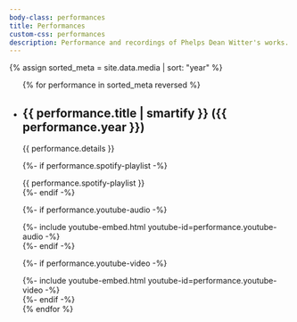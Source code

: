 ```yaml
---
body-class: performances
title: Performances
custom-css: performances
description: Performance and recordings of Phelps Dean Witter's works.
---
```


{% assign sorted_meta = site.data.media | sort: "year" %}
<ul>
{% for performance in sorted_meta reversed %}
<li class="
    {%- if performance.youtube-audio -%}
    mostly-audio
    {%- endif %}
    {% if performance.youtube-video -%}
    contentful-video
    {%- endif -%}
"><h2 id="{{ performance.title | slugify }}">{{ performance.title | smartify }} ({{ performance.year }})</h2>

<p class="details">
{{ performance.details }}
</p>

{%- if performance.spotify-playlist -%}
<div class="contentful-video">
{{ performance.spotify-playlist }}
</div>
{%- endif -%}

{%- if performance.youtube-audio -%}
<div class="mostly-audio">
{%- include youtube-embed.html youtube-id=performance.youtube-audio -%}
</div>
{%- endif -%}

{%- if performance.youtube-video -%}
<div class="contentful-video">
{%- include youtube-embed.html youtube-id=performance.youtube-video -%}
</div>
{%- endif -%}

</li>
{% endfor %}
</ul>
